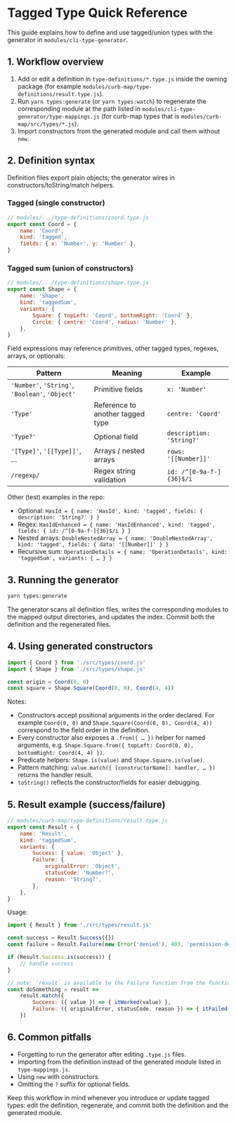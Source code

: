 # Tagged Type Quick Reference

This guide explains how to define and use tagged/union types with the generator in `modules/cli-type-generator`.

## 1. Workflow overview

1. Add or edit a definition in `type-definitions/*.type.js` inside the owning package (for example
   `modules/curb-map/type-definitions/result.type.js`).
2. Run `yarn types:generate` (or `yarn types:watch`) to regenerate the corresponding module at the path listed in
   `modules/cli-type-generator/type-mappings.js` (for curb-map types that is `modules/curb-map/src/types/*.js`).
3. Import constructors from the generated module and call them without `new`.

## 2. Definition syntax

Definition files export plain objects; the generator wires in constructors/toString/match helpers.

### Tagged (single constructor)

```js
// modules/.../type-definitions/coord.type.js
export const Coord = {
    name: 'Coord',
    kind: 'tagged',
    fields: { x: 'Number', y: 'Number' },
}
```

### Tagged sum (union of constructors)

```js
// modules/.../type-definitions/shape.type.js
export const Shape = {
    name: 'Shape',
    kind: 'taggedSum',
    variants: {
        Square: { topLeft: 'Coord', bottomRight: 'Coord' },
        Circle: { centre: 'Coord', radius: 'Number' },
    },
}
```

Field expressions may reference primitives, other tagged types, regexes, arrays, or optionals:

| Pattern                                         | Meaning                          | Example                  |
|-------------------------------------------------|----------------------------------|--------------------------|
| `'Number'`, `'String'`, `'Boolean'`, `'Object'` | Primitive fields                 | `x: 'Number'`            |
| `'Type'`                                        | Reference to another tagged type | `centre: 'Coord'`        |
| `'Type?'`                                       | Optional field                   | `description: 'String?'` |
| `'[Type]'`, `'[[Type]]'`, …                     | Arrays / nested arrays           | `rows: '[[Number]]'`     |
| `/regexp/`                                      | Regex string validation          | `id: /^[0-9a-f-]{36}$/i` |

Other (test) examples in the repo:

- Optional: `HasId = { name: 'HasId', kind: 'tagged', fields: { description: 'String?' } }`
- Regex: `HasIdEnhanced = { name: 'HasIdEnhanced', kind: 'tagged', fields: { id: /^[0-9a-f-]{36}$/i } }`
- Nested arrays: `DoubleNestedArray = { name: 'DoubleNestedArray', kind: 'tagged', fields: { data: '[[Number]]' } }`
- Recursive sum: `OperationDetails = { name: 'OperationDetails', kind: 'taggedSum', variants: { … } }`

## 3. Running the generator

```bash
yarn types:generate
```

The generator scans all definition files, writes the corresponding modules to the mapped output directories, and updates
the index. Commit both the definition and the regenerated files.

## 4. Using generated constructors

```js
import { Coord } from './src/types/coord.js'
import { Shape } from './src/types/shape.js'

const origin = Coord(0, 0)
const square = Shape.Square(Coord(0, 0), Coord(4, 4))
```

Notes:

- Constructors accept positional arguments in the order declared. For example `Coord(0, 0)` and
  `Shape.Square(Coord(0, 0), Coord(4, 4))` correspond to the field order in the definition.
- Every constructor also exposes a `.from({ … })` helper for named arguments, e.g.
  `Shape.Square.from({ topLeft: Coord(0, 0), bottomRight: Coord(4, 4) })`.
- Predicate helpers: `Shape.is(value)` and `Shape.Square.is(value)`.
- Pattern matching: `value.match({ [constructorName]: handler, … })` returns the handler result.
- `toString()` reflects the constructor/fields for easier debugging.

## 5. Result example (success/failure)

```js
// modules/curb-map/type-definitions/result.type.js
export const Result = {
    name: 'Result',
    kind: 'taggedSum',
    variants: {
        Success: { value: 'Object' },
        Failure: {
            originalError: 'Object',
            statusCode: 'Number?',
            reason: 'String?',
        },
    },
}
```

Usage:

```js
import { Result } from './src/types/result.js'

const success = Result.Success({})
const failure = Result.Failure(new Error('denied'), 403, 'permission-denied')

if (Result.Success.is(success)) {
    // handle success
}

// note: `result` is available to the Failure function from the function's parameter
const doSomething = result =>
    result.match({
        Success: ({ value }) => { itWorked(value) },
        Failure: ({ originalError, statusCode, reason }) => { itFailed(result) },
    })
```

## 6. Common pitfalls

- Forgetting to run the generator after editing `.type.js` files.
- Importing from the definition instead of the generated module listed in `type-mappings.js`.
- Using `new` with constructors.
- Omitting the `?` suffix for optional fields.

Keep this workflow in mind whenever you introduce or update tagged types: edit the definition, regenerate, and commit
both the definition and the generated module.
